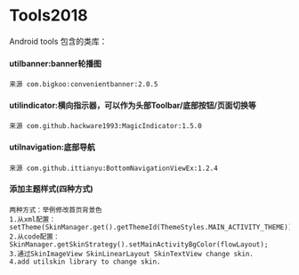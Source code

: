 # Tools2018
Android tools 包含的类库：
#### utilbanner:banner轮播图
	来源 com.bigkoo:convenientbanner:2.0.5
#### utilindicator:横向指示器，可以作为头部Toolbar/底部按钮/页面切换等
	来源 com.github.hackware1993:MagicIndicator:1.5.0
#### utilnavigation:底部导航
	来源 com.github.ittianyu:BottomNavigationViewEx:1.2.4
#### 添加主题样式(四种方式)
	两种方式：举例修改首页背景色
	1.从xml配置：setTheme(SkinManager.get().getThemeId(ThemeStyles.MAIN_ACTIVITY_THEME));
	2.从code配置：SkinManager.getSkinStrategy().setMainActivityBgColor(flowLayout);
	3.通过SkinImageView SkinLinearLayout SkinTextView change skin.
	4.add utilskin library to change skin.
